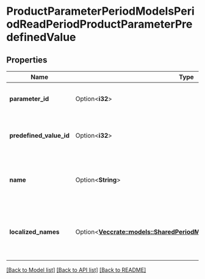 # ProductParameterPeriodModelsPeriodReadPeriodProductParameterPredefinedValue

## Properties

Name | Type | Description | Notes
------------ | ------------- | ------------- | -------------
**parameter_id** | Option<**i32**> | The unique identifier for the parameter. | [optional]
**predefined_value_id** | Option<**i32**> | The predefined value id of the parameter. | [optional]
**name** | Option<**String**> | The non-localized predefined value name of the parameter. | [optional]
**localized_names** | Option<[**Vec<crate::models::SharedPeriodModelsPeriodLocalizableContent>**](Shared.Models.LocalizableContent.md)> | The localized predefined value names of the parameter. | [optional]

[[Back to Model list]](../README.md#documentation-for-models) [[Back to API list]](../README.md#documentation-for-api-endpoints) [[Back to README]](../README.md)


